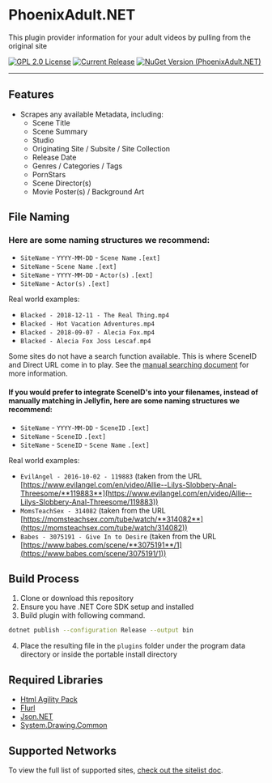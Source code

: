 # PhoenixAdult.NET

This plugin provider information for your adult videos by pulling from the original site

[![GPL 2.0 License](https://img.shields.io/github/license/DirtyRacer1337/PhoenixAdult.NET)](./LICENSE) [![Current Release](https://img.shields.io/github/release/DirtyRacer1337/PhoenixAdult.NET)](https://github.com/DirtyRacer1337/PhoenixAdult.NET/releases/latest)
[![NuGet Version (PhoenixAdult.NET)](https://img.shields.io/nuget/v/PhoenixAdult.NET)](https://www.nuget.org/packages/PhoenixAdult.NET/)

------------

## Features
- Scrapes any available Metadata, including:
  - Scene Title
  - Scene Summary
  - Studio
  - Originating Site / Subsite / Site Collection
  - Release Date
  - Genres / Categories / Tags
  - PornStars
  - Scene Director(s)
  - Movie Poster(s) / Background Art

## File Naming

### Here are some naming structures we recommend:
- `SiteName` - `YYYY-MM-DD` - `Scene Name` `.[ext]`
- `SiteName` - `Scene Name` `.[ext]`
- `SiteName` - `YYYY-MM-DD` - `Actor(s)` `.[ext]`
- `SiteName` - `Actor(s)` `.[ext]`

Real world examples:
- `Blacked - 2018-12-11 - The Real Thing.mp4`
- `Blacked - Hot Vacation Adventures.mp4`
- `Blacked - 2018-09-07 - Alecia Fox.mp4`
- `Blacked - Alecia Fox Joss Lescaf.mp4`

Some sites do not have a search function available. This is where SceneID and Direct URL come in to play.
See the [manual searching document](./docs/manualsearch.md) for more information.

#### If you would prefer to integrate SceneID's into your filenames, instead of manually matching in Jellyfin, here are some naming structures we recommend:
- `SiteName` - `YYYY-MM-DD` - `SceneID` `.[ext]`
- `SiteName` - `SceneID` `.[ext]`
- `SiteName` - `SceneID` - `Scene Name` `.[ext]`

Real world examples:
- `EvilAngel - 2016-10-02 - 119883` (taken from the URL [https://www.evilangel.com/en/video/Allie--Lilys-Slobbery-Anal-Threesome/**119883**](https://www.evilangel.com/en/video/Allie--Lilys-Slobbery-Anal-Threesome/119883))
- `MomsTeachSex - 314082` (taken from the URL [https://momsteachsex.com/tube/watch/**314082**](https://momsteachsex.com/tube/watch/314082))
- `Babes - 3075191 - Give In to Desire` (taken from the URL [https://www.babes.com/scene/**3075191**/1](https://www.babes.com/scene/3075191/1))

## Build Process
1. Clone or download this repository
2. Ensure you have .NET Core SDK setup and installed
3. Build plugin with following command.
```sh
dotnet publish --configuration Release --output bin
```
4. Place the resulting file in the `plugins` folder under the program data directory or inside the portable install directory

## Required Libraries
- [Html Agility Pack](https://github.com/zzzprojects/html-agility-pack)
- [Flurl](https://github.com/tmenier/Flurl)
- [Json.NET](https://github.com/JamesNK/Newtonsoft.Json)
- [System.Drawing.Common](https://www.nuget.org/packages/System.Drawing.Common)

## Supported Networks
To view the full list of supported sites, [check out the sitelist doc](./docs/sitelist.md).
